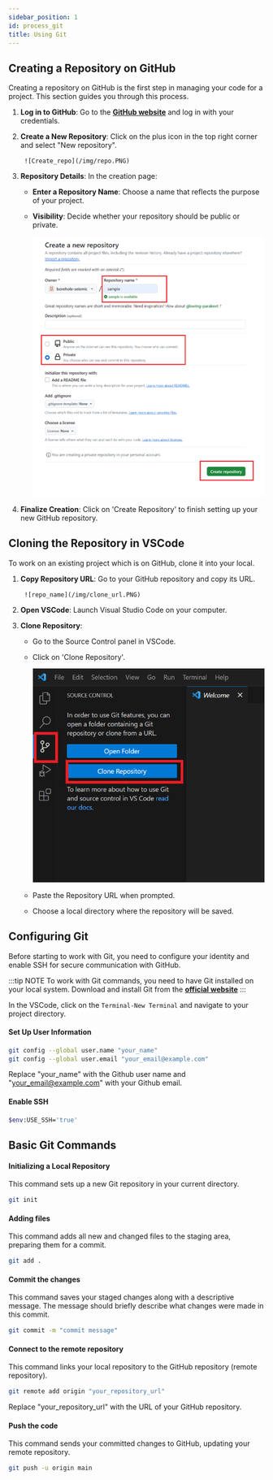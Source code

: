 ```yaml
---
sidebar_position: 1
id: process_git
title: Using Git
---
```



## Creating a Repository on GitHub

Creating a repository on GitHub is the first step in managing your code for a project. This section guides you through this process.

1. **Log in to GitHub**: Go to the **[GitHub website](https://github.com/BoreholeSeismic)** and log in with your credentials. 
2. **Create a New Repository**: Click on the plus icon in the top right corner and select "New repository".


        ![Create_repo](/img/repo.PNG)


3. **Repository Details**: In the creation page:
   - **Enter a Repository Name**: Choose a name that reflects the purpose of your project.
   - **Visibility**: Decide whether your repository should be public or private.

        
        ![Create_repo](/img/repo_creation.PNG)


4. **Finalize Creation**: Click on 'Create Repository' to finish setting up your new GitHub repository.

## Cloning the Repository in VSCode

To work on an existing project which is on GitHub, clone it into your local.

1. **Copy Repository URL**: Go to your GitHub repository and copy its URL.

        ![repo_name](/img/clone_url.PNG)


2. **Open VSCode**: Launch Visual Studio Code on your computer.
3. **Clone Repository**:
   - Go to the Source Control panel in VSCode.
   - Click on 'Clone Repository'.

        ![Clone](/img/clone_vsc.PNG)
    
   - Paste the Repository URL when prompted.
   - Choose a local directory where the repository will be saved.

## Configuring Git

Before starting to work with Git, you need to configure your identity and enable SSH for secure communication with GitHub.

:::tip NOTE
To work with Git commands, you need to have Git installed on your local system. Download and install Git from the **[official website](https://gitforwindows.org/)**
:::

In the VSCode, click on the `Terminal-New Terminal` and navigate to your project directory.

#### Set Up User Information

```bash
git config --global user.name "your_name"
git config --global user.email "your_email@example.com"
```
Replace "your_name" with the Github user name and "your_email@example.com" with your Github email.

#### Enable SSH

```bash
$env:USE_SSH='true'
```
## Basic Git Commands

#### Initializing a Local Repository
This command sets up a new Git repository in your current directory.

```bash
git init
```


#### Adding files
This command adds all new and changed files to the staging area, preparing them for a commit.

```bash
git add .
```

#### Commit the changes
This command saves your staged changes along with a descriptive message. The message should briefly describe what changes were made in this commit.

```bash
git commit -m "commit message"
```

#### Connect to the remote repository
This command links your local repository to the GitHub repository (remote repository).

```bash
git remote add origin "your_repository_url"
```
Replace "your_repository_url" with the URL of your GitHub repository.


#### Push the code
This command sends your committed changes to GitHub, updating your remote repository.
```bash 
git push -u origin main
```
